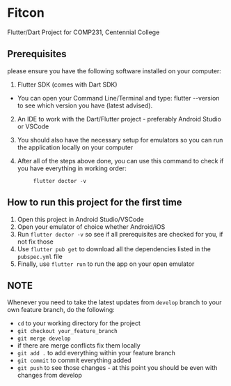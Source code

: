 # Fitcon

Flutter/Dart Project for COMP231, Centennial College

## Prerequisites 
please ensure you have the following software installed on your computer:
1. Flutter SDK (comes with Dart SDK)
 - You can open your Command Line/Terminal and type:   flutter --version    to see which version you have (latest advised).
2. An IDE to work with the Dart/Flutter project - preferably Android Studio or VSCode
3. You should also have the necessary setup for emulators so you can run the application locally on your computer
4. After all of the steps above done, you can use this command to check if you have everything in working order:

            flutter doctor -v 
         
## How to run this project for the first time
1. Open this project in Android Studio/VSCode
2. Open your emulator of choice whether Android/iOS
3. Run `flutter doctor -v` so see if all prerequisites are checked for you, if not fix those
4. Use `flutter pub get` to download all the dependencies listed in the `pubspec.yml` file
5. Finally, use `flutter run` to run the app on your open emulator

## NOTE

Whenever you need to take the latest updates from `develop` branch to your own feature branch, do the following:
- `cd` to your working directory for the project
- `git checkout your_feature_branch`
- `git merge develop`
- if there are merge conflicts fix them locally
- `git add .` to add everything within your feature branch
- `git commit` to commit everything added
- `git push` to see those changes - at this point you should be even with changes from develop
